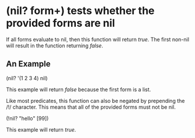 # (nil? form+) tests whether the provided forms are nil
If all forms evaluate to nil, then this function will return _true_. The first non-nil will result in the function returning _false_.

## An Example

  (nil? '(1 2 3 4) nil)

This example will return _false_ because the first form is a list.

Like most predicates, this function can also be negated by prepending the /!/ character. This means that all of the provided forms must not be nil.

  (!nil? "hello" [99])

This example will return _true_.
